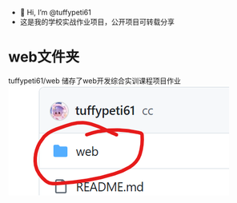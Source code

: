 - 👋 Hi, I’m @tuffypeti61
- 这是我的学校实战作业项目，公开项目可转载分享
<!---
tuffypeti61/tuffypeti61 is a ✨ special ✨ repository because its `README.md` (this file) appears on your GitHub profile.
You can click the Preview link to take a look at your changes.
--->

<h1>web文件夹</h1>
tuffypeti61/web 储存了web开发综合实训课程项目作业<br>
<img src="/web/images/readme/web.png">